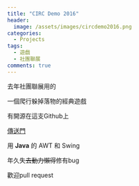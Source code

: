 ```yaml
---
title: "CIRC Demo 2016"
header:
  image: /assets/images/circdemo2016.png
categories:
  - Projects
tags:
  - 遊戲
  - 社團聯展
comments: true
---
```


去年社團聯展用的

一個爬行躲掉落物的經典遊戲

有開源在這支Github上

[傳送門](https://github.com/circ34/CIRCDemo2016ng)

用 **Java** 的 AWT 和 Swing

年久失~~去動力懶得~~修有bug

歡迎pull request



